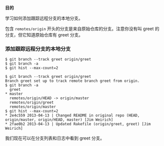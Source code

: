 **目的**

学习如何添加跟踪远程分支的本地分支。

包含 `remotes/origin` 开头的分支是来自原始仓库的分支。注意你没有叫 greet 的分支，但它知道原始仓库有 greet 分支。

### 添加跟踪远程分支的本地分支

```
$ git branch --track greet origin/greet
$ git branch -a
$ git hist --max-count=2
```

```
$ git branch --track greet origin/greet
Branch greet set up to track remote branch greet from origin.
$ git branch -a
  greet
* master
  remotes/origin/HEAD -> origin/master
  remotes/origin/greet
  remotes/origin/master
$ git hist --max-count=2
* 2e4c559 2013-04-13 | Changed README in original repo (HEAD, origin/master, origin/HEAD, master) [Jim Weirich]
* 2fae0b2 2013-04-13 | Updated Rakefile (origin/greet, greet) [Jim Weirich]
```

我们现在可以在分支列表和日志中看到 greet 分支。